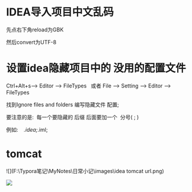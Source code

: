 

# IDEA导入项目中文乱码

先点右下角reload为GBK

然后convert为UTF-8

# 设置idea隐藏项目中的 没用的配置文件 

Ctrl+Alt+s--> Editor --> FileTypes   或者 File --> Setting --> Editor --> FileTypes

找到Ignore files and folders 编写隐藏文件 配置;

要注意的是:  每一个要隐藏的 后缀 后面要加一个  分号( ; )

例如:    *.idea;*.iml; 





# tomcat

![](F:\Typora笔记\MyNotes\日常小记\images\idea tomcat url.png)

![](F:\Typora笔记\MyNotes\日常小记\images\1555384935285.png)